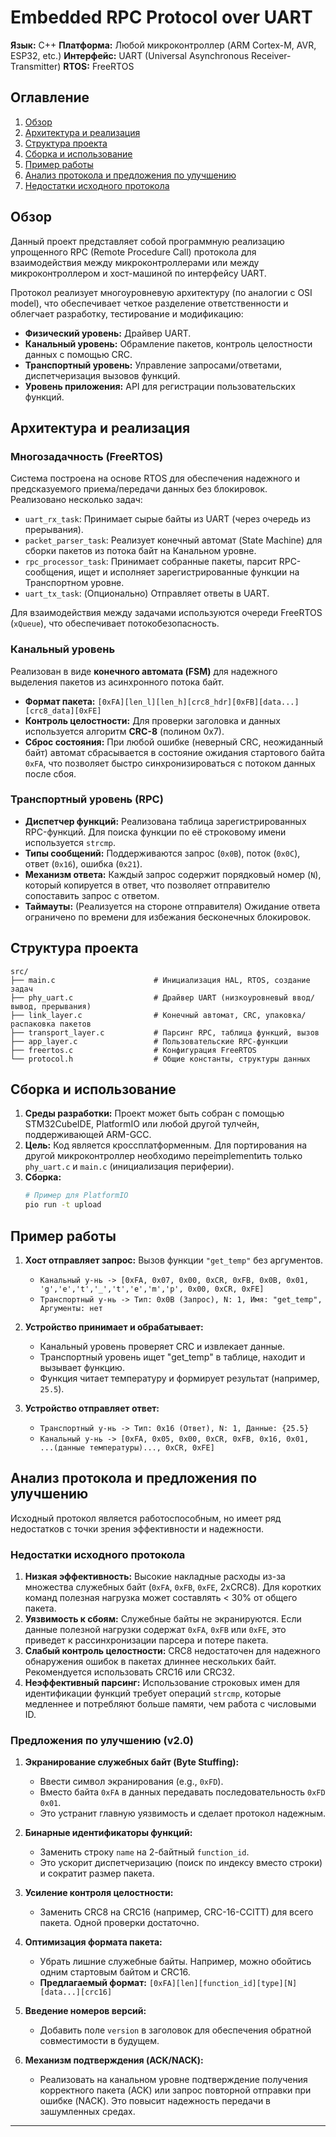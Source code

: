 # Embedded RPC Protocol over UART

**Язык:** C++
**Платформа:** Любой микроконтроллер (ARM Cortex-M, AVR, ESP32, etc.)
**Интерфейс:** UART (Universal Asynchronous Receiver-Transmitter)
**RTOS:** FreeRTOS

## Оглавление

1.  [Обзор](#обзор)
2.  [Архитектура и реализация](#архитектура-и-реализация)
3.  [Структура проекта](#структура-проекта)
4.  [Сборка и использование](#сборка-и-использование)
5.  [Пример работы](#пример-работы)
6.  [Анализ протокола и предложения по улучшению](#анализ-протокола-и-предложения-по-улучшению)
7.  [Недостатки исходного протокола](#недостатки-исходного-протокола)

## Обзор

Данный проект представляет собой программную реализацию упрощенного RPC (Remote Procedure Call) протокола для взаимодействия между микроконтроллерами или между микроконтроллером и хост-машиной по интерфейсу UART.

Протокол реализует многоуровневую архитектуру (по аналогии с OSI model), что обеспечивает четкое разделение ответственности и облегчает разработку, тестирование и модификацию:
*   **Физический уровень:** Драйвер UART.
*   **Канальный уровень:** Обрамление пакетов, контроль целостности данных с помощью CRC.
*   **Транспортный уровень:** Управление запросами/ответами, диспетчеризация вызовов функций.
*   **Уровень приложения:** API для регистрации пользовательских функций.

## Архитектура и реализация

### Многозадачность (FreeRTOS)
Система построена на основе RTOS для обеспечения надежного и предсказуемого приема/передачи данных без блокировок. Реализовано несколько задач:
*   `uart_rx_task`: Принимает сырые байты из UART (через очередь из прерывания).
*   `packet_parser_task`: Реализует конечный автомат (State Machine) для сборки пакетов из потока байт на Канальном уровне.
*   `rpc_processor_task`: Принимает собранные пакеты, парсит RPC-сообщения, ищет и исполняет зарегистрированные функции на Транспортном уровне.
*   `uart_tx_task`: (Опционально) Отправляет ответы в UART.

Для взаимодействия между задачами используются очереди FreeRTOS (`xQueue`), что обеспечивает потокобезопасность.

### Канальный уровень
Реализован в виде **конечного автомата (FSM)** для надежного выделения пакетов из асинхронного потока байт.
*   **Формат пакета:** `[0xFA][len_l][len_h][crc8_hdr][0xFB][data...][crc8_data][0xFE]`
*   **Контроль целостности:** Для проверки заголовка и данных используется алгоритм **CRC-8** (полином 0x7).
*   **Сброс состояния:** При любой ошибке (неверный CRC, неожиданный байт) автомат сбрасывается в состояние ожидания стартового байта `0xFA`, что позволяет быстро синхронизироваться с потоком данных после сбоя.

### Транспортный уровень (RPC)
*   **Диспетчер функций:** Реализована таблица зарегистрированных RPC-функций. Для поиска функции по её строковому имени используется `strcmp`.
*   **Типы сообщений:** Поддерживаются запрос (`0x0B`), поток (`0x0C`), ответ (`0x16`), ошибка (`0x21`).
*   **Механизм ответа:** Каждый запрос содержит порядковый номер (`N`), который копируется в ответ, что позволяет отправителю сопоставить запрос с ответом.
*   **Таймауты:** (Реализуется на стороне отправителя) Ожидание ответа ограничено по времени для избежания бесконечных блокировок.

## Структура проекта

```
src/
├── main.c                      # Инициализация HAL, RTOS, создание задач
├── phy_uart.c                  # Драйвер UART (низкоуровневый ввод/вывод, прерывания)
├── link_layer.c                # Конечный автомат, CRC, упаковка/распаковка пакетов
├── transport_layer.c           # Парсинг RPC, таблица функций, вызов
├── app_layer.c                 # Пользовательские RPC-функции
├── freertos.c                  # Конфигурация FreeRTOS
└── protocol.h                  # Общие константы, структуры данных
```

## Сборка и использование

1.  **Среды разработки:** Проект может быть собран с помощью STM32CubeIDE, PlatformIO или любой другой тулчейн, поддерживающей ARM-GCC.
2.  **Цель:** Код является кроссплатформенным. Для портирования на другой микроконтроллер необходимо переimplementить только `phy_uart.c` и `main.c` (инициализация периферии).
3.  **Сборка:**
    ```bash
    # Пример для PlatformIO
    pio run -t upload
    ```

## Пример работы

1.  **Хост отправляет запрос:** Вызов функции `"get_temp"` без аргументов.
    *   `Канальный у-нь -> [0xFA, 0x07, 0x00, 0xCR, 0xFB, 0x0B, 0x01, 'g','e','t','_','t','e','m','p', 0x00, 0xCR, 0xFE]`
    *   `Транспортный у-нь -> Тип: 0x0B (Запрос), N: 1, Имя: "get_temp", Аргументы: нет`

2.  **Устройство принимает и обрабатывает:**
    *   Канальный уровень проверяет CRC и извлекает данные.
    *   Транспортный уровень ищет "get_temp" в таблице, находит и вызывает функцию.
    *   Функция читает температуру и формирует результат (например, `25.5`).

3.  **Устройство отправляет ответ:**
    *   `Транспортный у-нь -> Тип: 0x16 (Ответ), N: 1, Данные: {25.5}`
    *   `Канальный у-нь -> [0xFA, 0x05, 0x00, 0xCR, 0xFB, 0x16, 0x01, ...(данные температуры)..., 0xCR, 0xFE]`

## Анализ протокола и предложения по улучшению

Исходный протокол является работоспособным, но имеет ряд недостатков с точки зрения эффективности и надежности.

### Недостатки исходного протокола

1.  **Низкая эффективность:** Высокие накладные расходы из-за множества служебных байт (`0xFA`, `0xFB`, `0xFE`, 2xCRC8). Для коротких команд полезная нагрузка может составлять < 30% от общего пакета.
2.  **Уязвимость к сбоям:** Служебные байты не экранируются. Если данные полезной нагрузки содержат `0xFA`, `0xFB` или `0xFE`, это приведет к рассинхронизации парсера и потере пакета.
3.  **Слабый контроль целостности:** CRC8 недостаточен для надежного обнаружения ошибок в пакетах длиннее нескольких байт. Рекомендуется использовать CRC16 или CRC32.
4.  **Неэффективный парсинг:** Использование строковых имен для идентификации функций требует операций `strcmp`, которые медленнее и потребляют больше памяти, чем работа с числовыми ID.

### Предложения по улучшению (v2.0)

1.  **Экранирование служебных байт (Byte Stuffing):**
    *   Ввести символ экранирования (e.g., `0xFD`).
    *   Вместо байта `0xFA` в данных передавать последовательность `0xFD 0x01`.
    *   Это устранит главную уязвимость и сделает протокол надежным.

2.  **Бинарные идентификаторы функций:**
    *   Заменить строку `name` на 2-байтный `function_id`.
    *   Это ускорит диспетчеризацию (поиск по индексу вместо строки) и сократит размер пакета.

3.  **Усиление контроля целостности:**
    *   Заменить CRC8 на CRC16 (например, CRC-16-CCITT) для всего пакета. Одной проверки достаточно.

4.  **Оптимизация формата пакета:**
    *   Убрать лишние служебные байты. Например, можно обойтись одним стартовым байтом и CRC16.
    *   **Предлагаемый формат:** `[0xFA][len][function_id][type][N][data...][crc16]`

5.  **Введение номеров версий:**
    *   Добавить поле `version` в заголовок для обеспечения обратной совместимости в будущем.

6.  **Механизм подтверждения (ACK/NACK):**
    *   Реализовать на канальном уровне подтверждение получения корректного пакета (ACK) или запрос повторной отправки при ошибке (NACK). Это повысит надежность передачи в зашумленных средах.

---
